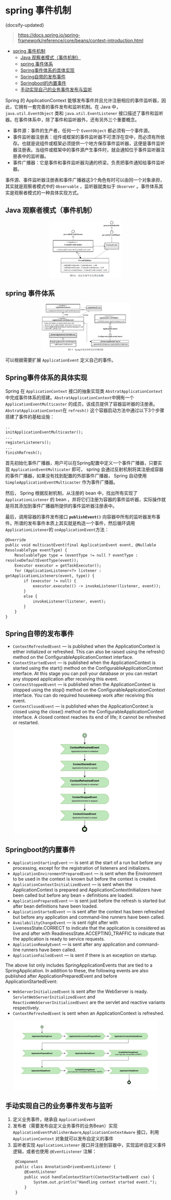 #  spring 事件机制
{docsify-updated}

> https://docs.spring.io/spring-framework/reference/core/beans/context-introduction.html
- [spring 事件机制](#spring-事件机制)
	- [Java 观察者模式（事件机制）](#java-观察者模式事件机制)
	- [spring 事件体系](#spring-事件体系)
	- [Spring事件体系的具体实现](#spring事件体系的具体实现)
	- [Spring自带的发布事件](#spring自带的发布事件)
	- [Springboot的内置事件](#springboot的内置事件)
	- [手动实现自己的业务事件发布与监听](#手动实现自己的业务事件发布与监听)


Spring 的 ApplicationContext 能够发布事件并且允许注册相应的事件监听器，因此，它拥有一套完善的事件发布和监听机制。在 Java 中， `java.util.EventObject` 类和 `java.util.EventListener` 接口描述了事件和监听器。在事件体系中，除了事件和监听器外，还有另外三个重要概念。

+ 事件源：事件的生产者，任何一个 `EventObject` 都必须有一个事件源。
+ 事件监听器注册表：组件或框架的事件监听器不可漂浮在空中，而必须有所依存。也就是说组件或框架必须提供一个地方保存事件监听器，这便是事件监听器注册表。当组件或框架中的事件源产生事件时，就会通知位于事件监听器注册表中的监听器。
+ 事件广播器：它是事件和事件监听器沟通的桥梁，负责把事件通知给事件监听器。

事件源、事件监听器注册表和事件广播器这3个角色有时可以由同一个对象承担，其实就是观察者模式中的 `Observable` ，监听器就类似于 `Observer` 。事件体系其实是观察者模式的一种具体实现方式。

## Java 观察者模式（事件机制）
<center><img src="pics/java-event.png" width=45%></center>

## spring 事件体系
<center><img src="pics/spring-event.png" width=55%></center>

可以根据需要扩展 `ApplicationEvent` 定义自己的事件。

## Spring事件体系的具体实现
Spring 在 `ApplicationContext` 接口的抽象实现类 `AbstratApplicationContext`中完成事件体系的搭建。`AbstratApplicationContext`中拥有一个 `ApplicationEventMulticaster` 的成员，该成员提供了容器监听器的注册表。`AbstratApplicationContext`在 `refresh()` 这个容器启动方法中通过以下3个步骤搭建了事件的基础设施：
```
..
initApplicationEventMulticaster();
...
registerListeners();
...
finishRefresh();
```
首先初始化事件广播器，用户可以在Spring配置中定义一个事件广播器，只要实现 `ApplicationEventMulticater` 即可， spring 会通过反射机制将其注册成容器的事件广播器，如果没有找到配置的外部事件广播器， Spring 自动使用 `SimpleApplicationEventMulticaster` 作为事件广播器。

然后， Spring 根据反射机制，从注册的 bean 中，找出所有实现了 `ApplicationListener` 的 bean ，并将它们注册为容器的事件监听器，实际操作就是将其添加到事件广播器所提供的事件监听器注册表中。

最后，调用容器的事件发布接口 **`publishEvent()`** 向容器中所有的监听器发布事件。所谓的发布事件本质上其实就是构造一个事件，然后循环调用 `ApplicationListener`的 `onApplicationEvent`方法：
```
@Override
public void multicastEvent(final ApplicationEvent event, @Nullable ResolvableType eventType) {
	ResolvableType type = (eventType != null ? eventType : resolveDefaultEventType(event));
	Executor executor = getTaskExecutor();
	for (ApplicationListener<?> listener : getApplicationListeners(event, type)) {
		if (executor != null) {
			executor.execute(() -> invokeListener(listener, event));
		}
		else {
			invokeListener(listener, event);
		}
	}
}
```

## Spring自带的发布事件

+ `ContextRefreshedEvent` — is published when the ApplicationContext is either initialized or refreshed. This can also be raised using the refresh() method on the ConfigurableApplicationContext interface.
+ `ContextStartedEvent` — is published when the ApplicationContext is started using the start() method on the ConfigurableApplicationContext interface. At this stage you can poll your database or you can restart any stopped application after receiving this event.
+ `ContextStoppedEvent` — is published when the ApplicationContext is stopped using the stop() method on the ConfigurableApplicationContext interface. You can do required housekeep work after receiving this event.
+ `ContextClosedEvent` — is published when the ApplicationContext is closed using the close() method on the ConfigurableApplicationContext interface. A closed context reaches its end of life; it cannot be refreshed or restarted.

<center><img src="pics/spring-events.webp" width="90%"></center>

## Springboot的内置事件
+ `ApplicationStartingEvent` — is sent at the start of a run but before any processing, except for the registration of listeners and initializers.
+ `ApplicationEnvironmentPreparedEvent` — is sent when the Environment to be used in the context is known but before the context is created.
+ `ApplicationContextInitializedEvent` — is sent when the ApplicationContext is prepared and ApplicationContextInitializers have been called but before any bean + definitions are loaded.
+ `ApplicationPreparedEvent` — is sent just before the refresh is started but after bean definitions have been loaded.
+ `ApplicationStartedEvent` — is sent after the context has been refreshed but before any application and command-line runners have been called.
+ `AvailabilityChangeEvent` — is sent right after with LivenessState.CORRECT to indicate that the application is considered as live and after with ReadinessState.ACCEPTING_TRAFFIC to indicate that the application is ready to service requests.
+ `ApplicationReadyEvent` — is sent after any application and command-line runners have been called.
+ `ApplicationFailedEvent` — is sent if there is an exception on startup.

The above list only includes SpringApplicationEvents that are tied to a SpringApplication. In addition to these, the following events are also published after ApplicationPreparedEvent and before ApplicationStartedEvent:
+ `WebServerInitializedEvent` is sent after the WebServer is ready. `ServletWebServerInitializedEvent` and `ReactiveWebServerInitializedEvent` are the servlet and reactive variants respectively.
+ `ContextRefreshedEvent` is sent when an ApplicationContext is refreshed.

<center><img src="pics/springboot-events.webp" width="90%"></center>

## 手动实现自己的业务事件发布与监听
1. 定义业务事件，继承自 `ApplicationEvent` 
2. 发布者（需要发布自定义业务事件的业务Bean）实现 `ApplicationEventPublisherAware`,`ApplicationContextAware` 接口，利用 `ApplicationContext` 对象就可以发布自定义的事件
3. 监听者实现 `ApplicationListener` 接口并注册到容器中，实现监听自定义事件逻辑，或者也使用 `@EventListener` 注解：
   ```
	@Component
	public class AnnotationDrivenEventListener {
		@EventListener
		public void handleContextStart(ContextStartedEvent cse) {
			System.out.println("Handling context started event.");
		}
	}
   ```
